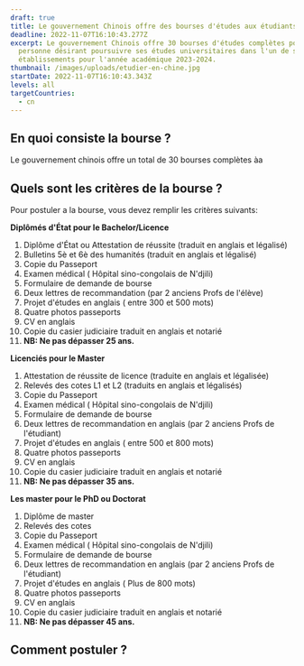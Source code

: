 ```yaml
---
draft: true
title: Le gouvernement Chinois offre des bourses d'études aux étudiants congolais.
deadline: 2022-11-07T16:10:43.277Z
excerpt: Le gouvernement Chinois offre 30 bourses d'études complètes pour toute
  personne désirant poursuivre ses études universitaires dans l'un de ses
  établissements pour l'année académique 2023-2024.
thumbnail: /images/uploads/etudier-en-chine.jpg
startDate: 2022-11-07T16:10:43.343Z
levels: all
targetCountries:
  - cn
---
```

## En quoi consiste la bourse ?

Le gouvernement chinois offre un total de 30 bourses complètes àa

## Quels sont les critères de la bourse ?

Pour postuler a la bourse, vous devez remplir les critères suivants:

**Diplômés d'État pour le Bachelor/Licence** 

1. Diplôme d'État ou Attestation de réussite (traduit en anglais et légalisé)
2. Bulletins 5è et 6è des humanités (traduit en anglais et légalisé)
3. Copie du Passeport
4. Examen médical ( Hôpital sino-congolais de N'djili)
5. Formulaire de demande de bourse
6. Deux lettres de recommandation (par 2 anciens Profs de l'élève)
7. Projet d'études en anglais ( entre 300 et 500 mots) 
8. Quatre photos passeports
9. CV en anglais
10. Copie du casier judiciaire traduit en anglais et notarié
11. **NB: Ne pas dépasser 25 ans.** 

 **Licenciés pour le Master** 

1. Attestation de réussite de licence (traduite en anglais et légalisée)
2. Relevés des cotes L1 et L2 (traduits en anglais et légalisés)
3. Copie du Passeport
4. Examen médical ( Hôpital sino-congolais de N'djili)
5. Formulaire de demande de bourse
6. Deux lettres de recommandation en anglais (par 2 anciens Profs de l'étudiant)
7. Projet d'études en anglais ( entre 500 et 800 mots) 
8. Quatre photos passeports
9. CV en anglais
10. Copie du casier judiciaire traduit en anglais et notarié
11. **NB: Ne pas dépasser 35 ans.** 

 **Les master pour le PhD ou Doctorat** 

1. Diplôme de master 
2. Relevés des cotes
3. Copie du Passeport
4. Examen médical ( Hôpital sino-congolais de N'djili)
5. Formulaire de demande de bourse
6. Deux lettres de recommandation en anglais (par 2 anciens Profs de l'étudiant)
7. Projet d'études en anglais ( Plus de 800 mots) 
8. Quatre photos passeports
9. CV en anglais
10. Copie du casier judiciaire traduit en anglais et notarié
11. **NB: Ne pas dépasser 45 ans.**



## Comment postuler ?
